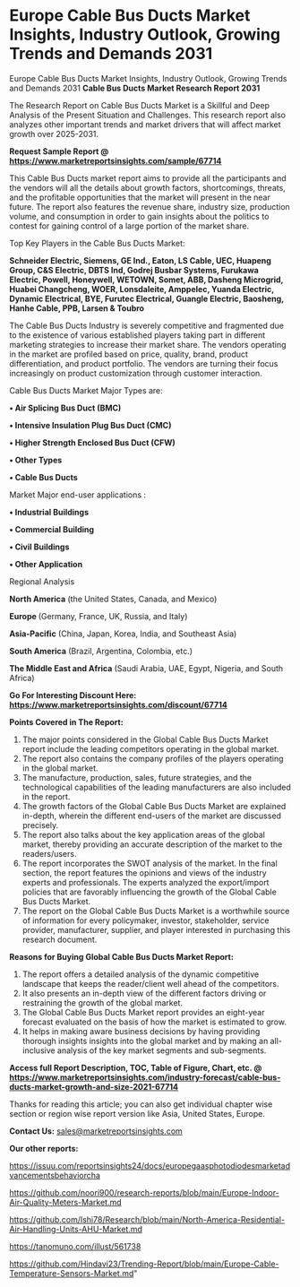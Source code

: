 # Europe Cable Bus Ducts Market Insights, Industry Outlook, Growing Trends and Demands 2031
Europe Cable Bus Ducts Market Insights, Industry Outlook, Growing Trends and Demands 2031
<strong>Cable Bus Ducts Market Research Report 2031</strong>

The Research Report on Cable Bus Ducts Market is a Skillful and Deep Analysis of the Present Situation and Challenges. This research report also analyzes other important trends and market drivers that will affect market growth over 2025-2031.

<strong>Request Sample Report @ <a href=https://www.marketreportsinsights.com/sample/67714>https://www.marketreportsinsights.com/sample/67714</a></strong>

This Cable Bus Ducts market report aims to provide all the participants and the vendors will all the details about growth factors, shortcomings, threats, and the profitable opportunities that the market will present in the near future. The report also features the revenue share, industry size, production volume, and consumption in order to gain insights about the politics to contest for gaining control of a large portion of the market share.

Top Key Players in the Cable Bus Ducts Market:

<strong>Schneider Electric, Siemens, GE Ind., Eaton, LS Cable, UEC, Huapeng Group, C&S Electric, DBTS Ind, Godrej Busbar Systems, Furukawa Electric, Powell, Honeywell, WETOWN, Somet, ABB, Dasheng Microgrid, Huabei Changcheng, WOER, Lonsdaleite, Amppelec, Yuanda Electric, Dynamic Electrical, BYE, Furutec Electrical, Guangle Electric, Baosheng, Hanhe Cable, PPB, Larsen & Toubro</strong>

The Cable Bus Ducts Industry is severely competitive and fragmented due to the existence of various established players taking part in different marketing strategies to increase their market share. The vendors operating in the market are profiled based on price, quality, brand, product differentiation, and product portfolio. The vendors are turning their focus increasingly on product customization through customer interaction.

Cable Bus Ducts Market Major Types are:

<strong>• Air Splicing Bus Duct (BMC)

• Intensive Insulation Plug Bus Duct (CMC)

• Higher Strength Enclosed Bus Duct (CFW)

• Other Types

• Cable Bus Ducts</strong>

Market Major end-user applications :

<strong>• Industrial Buildings

• Commercial Building

• Civil Buildings

• Other Application</strong>

Regional Analysis

</u><strong><b>North America</b></strong> (the United States, Canada, and Mexico)

<strong><b>Europe </b></strong>(Germany, France, UK, Russia, and Italy)

<strong><b>Asia-Pacific</b></strong> (China, Japan, Korea, India, and Southeast Asia)

<strong><b>South America</b></strong> (Brazil, Argentina, Colombia, etc.)

<strong><b>The Middle East and Africa</b></strong> (Saudi Arabia, UAE, Egypt, Nigeria, and South Africa)

<strong>Go For Interesting Discount Here: <a href=https://www.marketreportsinsights.com/discount/67714>https://www.marketreportsinsights.com/discount/67714</a></strong>

<strong>Points Covered in The Report:</strong>
<ol>
  <li>The major points considered in the Global Cable Bus Ducts Market report include the leading competitors operating in the global market.</li>
  <li>The report also contains the company profiles of the players operating in the global market.</li>
  <li>The manufacture, production, sales, future strategies, and the technological capabilities of the leading manufacturers are also included in the report.</li>
  <li>The growth factors of the Global Cable Bus Ducts Market are explained in-depth, wherein the different end-users of the market are discussed precisely.</li>
  <li>The report also talks about the key application areas of the global market, thereby providing an accurate description of the market to the readers/users.</li>
  <li>The report incorporates the SWOT analysis of the market. In the final section, the report features the opinions and views of the industry experts and professionals. The experts analyzed the export/import policies that are favorably influencing the growth of the Global Cable Bus Ducts Market.</li>
  <li>The report on the Global Cable Bus Ducts Market is a worthwhile source of information for every policymaker, investor, stakeholder, service provider, manufacturer, supplier, and player interested in purchasing this research document.</li>
</ol>
<strong>Reasons for Buying Global Cable Bus Ducts Market Report:</strong>

<ol>
  <li>The report offers a detailed analysis of the dynamic competitive landscape that keeps the reader/client well ahead of the competitors.</li>
  <li>It also presents an in-depth view of the different factors driving or restraining the growth of the global market.</li>
  <li>The Global Cable Bus Ducts Market report provides an eight-year forecast evaluated on the basis of how the market is estimated to grow.</li>
  <li>It helps in making aware business decisions by having providing thorough insights insights into the global market and by making an all-inclusive analysis of the key market segments and sub-segments.</li>
</ol>
<strong>Access full Report Description, TOC, Table of Figure, Chart, etc. @ <a href=https://www.marketreportsinsights.com/industry-forecast/cable-bus-ducts-market-growth-and-size-2021-67714>https://www.marketreportsinsights.com/industry-forecast/cable-bus-ducts-market-growth-and-size-2021-67714</a></strong>


Thanks for reading this article; you can also get individual chapter wise section or region wise report version like Asia, United States, Europe.

<strong>Contact Us:</strong>
sales@marketreportsinsights.com

<strong>Our other reports:</strong>

<a href=https://issuu.com/reportsinsights24/docs/europegaasphotodiodesmarketadvancementsbehaviorcha>https://issuu.com/reportsinsights24/docs/europegaasphotodiodesmarketadvancementsbehaviorcha</a>

<a href=https://github.com/noori900/research-reports/blob/main/Europe-Indoor-Air-Quality-Meters-Market.md>https://github.com/noori900/research-reports/blob/main/Europe-Indoor-Air-Quality-Meters-Market.md</a>

<a href=https://github.com/Ishi78/Research/blob/main/North-America-Residential-Air-Handling-Units-AHU-Market.md>https://github.com/Ishi78/Research/blob/main/North-America-Residential-Air-Handling-Units-AHU-Market.md</a>

<a href=https://tanomuno.com/illust/561738>https://tanomuno.com/illust/561738</a>

<a href=https://github.com/Hindavi23/Trending-Report/blob/main/Europe-Cable-Temperature-Sensors-Market.md>https://github.com/Hindavi23/Trending-Report/blob/main/Europe-Cable-Temperature-Sensors-Market.md</a>"
